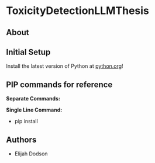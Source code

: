 # ToxicityDetectionLLMThesis

## About


## Initial Setup

Install the latest version of Python at [python.org](https://www.python.org/downloads/)!



## PIP commands for reference

<b>Separate Commands:</b>


<b>Single Line Command:</b> 
- pip install 


## Authors

- Elijah Dodson